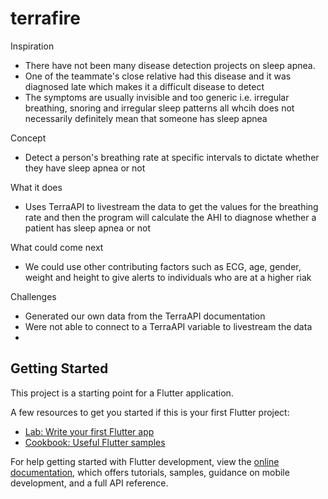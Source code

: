 # terrafire


Inspiration
- There have not been many disease detection projects on sleep apnea.
- One of the teammate's close relative had this disease and it was diagnosed late which makes it a difficult disease to detect
- The symptoms are usually invisible and too generic i.e. irregular breathing, snoring and irregular sleep patterns all whcih does not necessarily definitely mean that someone has sleep apnea

Concept
- Detect a person's breathing rate at specific intervals to dictate whether they have sleep apnea or not

What it does 
- Uses TerraAPI to livestream the data to get the values for the breathing rate and then the program will calculate the AHI to diagnose whether a patient has sleep apnea or not 

What could come next 
- We could use other contributing factors such as ECG, age, gender, weight and height to give alerts to individuals who are at a higher riak

Challenges
- Generated our own data from the TerraAPI documentation
- Were not able to connect to a TerraAPI variable to livestream the data
-
## Getting Started

This project is a starting point for a Flutter application.

A few resources to get you started if this is your first Flutter project:

- [Lab: Write your first Flutter app](https://docs.flutter.dev/get-started/codelab)
- [Cookbook: Useful Flutter samples](https://docs.flutter.dev/cookbook)

For help getting started with Flutter development, view the
[online documentation](https://docs.flutter.dev/), which offers tutorials,
samples, guidance on mobile development, and a full API reference.
